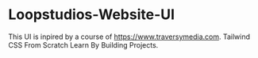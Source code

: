 ﻿# Loopstudios-Website-UI
This UI is inpired by a course of https://www.traversymedia.com.
Tailwind CSS From Scratch Learn By Building Projects.
